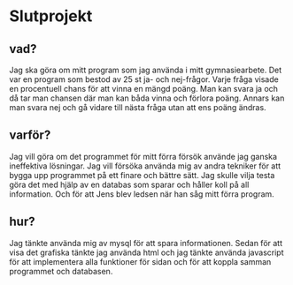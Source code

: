 # Slutprojekt


## vad?
Jag ska göra om mitt program som jag använda i mitt gymnasiearbete. Det var en program som bestod av 25 st ja- och nej-frågor. Varje fråga visade en procentuell chans för att vinna en mängd poäng. Man kan svara ja och då tar man chansen där man kan båda vinna och förlora poäng. Annars kan man svara nej och gå vidare till nästa fråga utan att ens poäng ändras. 


## varför?
Jag vill göra om det programmet för mitt förra försök använde jag ganska ineffektiva lösningar. Jag vill försöka använda mig av andra tekniker för att bygga upp programmet på ett finare och bättre sätt. Jag skulle vilja testa göra det med hjälp av en databas som sparar och håller koll på all information. Och för att Jens blev ledsen när han såg mitt förra program.


## hur?
Jag tänkte använda mig av mysql för att spara informationen. Sedan för att visa det grafiska tänkte jag använda html och jag tänkte använda javascript för att implementera alla funktioner för sidan och för att koppla samman programmet och databasen.